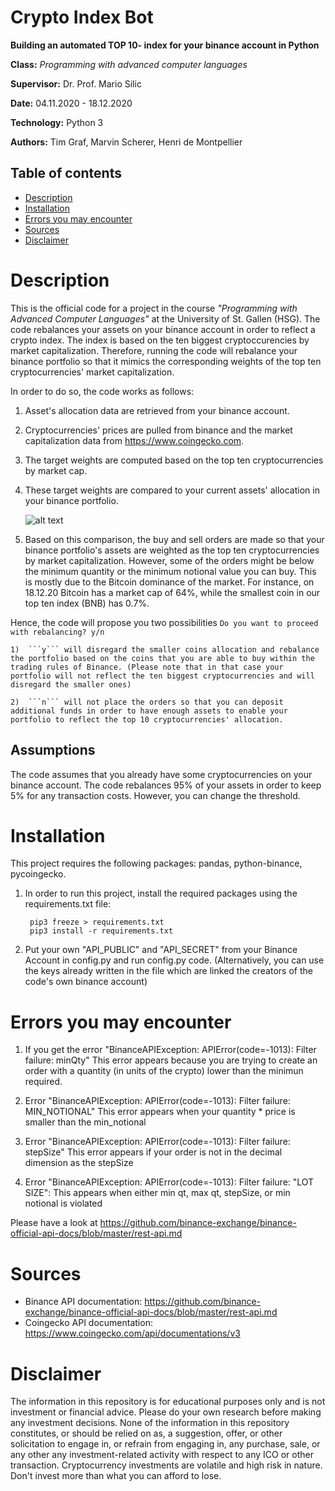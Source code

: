 # Crypto Index Bot

**Building an automated TOP 10- index for your binance account in Python**

**Class:** *Programming with advanced computer languages*

**Supervisor:** Dr. Prof. Mario Silic

**Date:** 04.11.2020 - 18.12.2020

**Technology:** Python 3

**Authors:** Tim Graf, Marvin Scherer, Henri de Montpellier

## Table of contents
* [Description](#Description)
* [Installation](#Installation)
* [Errors you may encounter](#Errorsyoumayencounter)
* [Sources](#Sources)
* [Disclaimer](#Disclaimer)

# Description

This is the official code for a project in the course _"Programming with Advanced Computer Languages"_ at the University of St. Gallen (HSG). The code rebalances your assets on your binance account in order to reflect a crypto index. The index is based on the ten biggest cryptoccurencies by market capitalization. Therefore, running the code will rebalance your binance portfolio so that it mimics the corresponding weights of the top ten cryptocurrencies' market capitalization.


In order to do so, the code works as follows:

1) Asset's allocation data are retrieved from your binance account.

2) Cryptocurrencies' prices are pulled from binance and the market capitalization data from https://www.coingecko.com.

3) The target weights are computed based on the top ten cryptocurrencies by market cap.

4) These target weights are compared to your current assets' allocation in your binance portfolio.
    
    ![alt text](/img.png)

5) Based on this comparison, the buy and sell orders are made so that your binance portfolio's assets are weighted as the top ten cryptocurrencies by market capitalization. However, some of the orders might be below the minimum quantity or the minimum notional value you can buy. This is mostly due to the Bitcoin dominance of the market. For instance, on 18.12.20 Bitcoin has a market cap of 64%, while the smallest coin in our top ten index (BNB) has 0.7%.

Hence, the code will propose you two possibilities ```Do you want to proceed with rebalancing? y/n``` 

    1)  ```y``` will disregard the smaller coins allocation and rebalance the portfolio based on the coins that you are able to buy within the trading rules of Binance. (Please note that in that case your portfolio will not reflect the ten biggest cryptocurrencies and will disregard the smaller ones)

    2)  ```n``` will not place the orders so that you can deposit additional funds in order to have enough assets to enable your portfolio to reflect the top 10 cryptocurrencies' allocation.

## Assumptions
The code assumes that you already have some cryptocurrencies on your binance account.
The code rebalances 95% of your assets in order to keep 5% for any transaction costs. However, you can change the threshold.   

# Installation
This project requires the following packages: pandas, python-binance, pycoingecko.

1) In order to run this project, install the required packages using the requirements.txt file: 
    ```
     pip3 freeze > requirements.txt
     pip3 install -r requirements.txt
    ```
2) Put your own "API_PUBLIC" and "API_SECRET" from your Binance Account in config.py and run config.py code. 
(Alternatively, you can use the keys already written in the file which are linked the creators of the code's own binance account)



# Errors you may encounter 
1. If you get the error "BinanceAPIException: APIError(code=-1013): Filter failure: minQty"
This error appears because you are trying to create an order with a quantity (in units of the crypto) lower than the minimun required.

2. Error "BinanceAPIException: APIError(code=-1013): Filter failure: MIN_NOTIONAL"
This error appears when your quantity * price is smaller than the min_notional

3. Error "BinanceAPIException: APIError(code=-1013): Filter failure: stepSize"
This error appears if your order is not in the decimal dimension as the stepSize

4. Error "BinanceAPIException: APIError(code=-1013): Filter failure: "LOT SIZE": 
This appears when either min qt, max qt, stepSize, or min notional is violated

Please have a look at https://github.com/binance-exchange/binance-official-api-docs/blob/master/rest-api.md


# Sources
* Binance API documentation: https://github.com/binance-exchange/binance-official-api-docs/blob/master/rest-api.md 
* Coingecko API documentation: https://www.coingecko.com/api/documentations/v3 

# Disclaimer 

The information in this repository is for educational purposes only and is not investment or financial advice. Please do your own research before making any investment decisions. None of the information in this repository constitutes, or should be relied on as, a suggestion, offer, or other solicitation to engage in, or refrain from engaging in, any purchase, sale, or any other any investment-related activity with respect to any ICO or other transaction. Cryptocurrency investments are volatile and high risk in nature. Don't invest more than what you can afford to lose.





